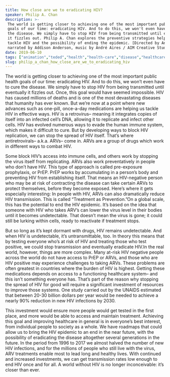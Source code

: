 ```yaml
---
title: How close are we to eradicating HIV?
speaker: Philip A. Chan
description: >-
 The world is getting closer to achieving one of the most important public health
 goals of our time: eradicating HIV. And to do this, we won't even have to cure
 the disease. We simply have to stop HIV from being transmitted until eventually
 it fizzles out. Philip A. Chan explores the preventive strategies helping us
 tackle HIV and the possibility of ending the epidemic. [Directed by Antimatter,
 narrated by Addison Anderson, music by André Aires / AIM Creative Studios].
date: 2019-06-10
tags: ["animation","teded","health","health-care","disease","healthcare","illness","human-body","invention","death","aids","medical-research","hiv","science","medicine","epidemiology","public-health","innovation","physiology","virus","biology","dna"]
slug: philip_a_chan_how_close_are_we_to_eradicating_hiv
---
```


The world is getting closer to achieving one of the most important public health goals of
our time: eradicating HIV. And to do this, we won’t even have to cure the disease. We
simply have to stop HIV from being transmitted until eventually it fizzles out. Once, this
goal would have seemed impossible. HIV has caused millions of deaths and is one of the
most devastating diseases that humanity has ever known. But we’re now at a point where
new advances such as one-pill, once-a-day medications are helping us tackle HIV in
effective ways. HIV is a retrovirus– meaning it integrates copies of itself into an
infected cell’s DNA, allowing it to replicate and infect other cells. HIV has evolved
numerous ways to evade the human immune system, which makes it difficult to cure. But by
developing ways to block HIV replication, we can stop the spread of HIV itself. That’s
where antiretrovirals– a.k.a. ARVs– come in. ARVs are a group of drugs which work in
different ways to combat HIV.

Some block HIV’s access into immune cells, and others work by stopping the virus itself
from replicating. ARVs also work preventatively in people who don’t have HIV. This type of
approach is called pre-exposure prophylaxis, or PrEP. PrEP works by accumulating in a 
person’s body and preventing HIV from establishing itself. That means an HIV-negative
person who may be at risk of contracting the disease can take certain ARVs to protect
themselves, before they become exposed. Here’s where it gets especially interesting: In
people with HIV, ARVs can also dramatically reduce HIV transmission. This is called
“Treatment as Prevention.”On a global scale, this has the potential to end the HIV
epidemic. It’s based on the idea that someone with HIV who takes ARV’s can lower the virus
level in their bodies until it becomes undetectable. That doesn’t mean the virus is gone;
it could still be lurking within cells, ready to reactivate if treatment
stops.

But so long as it’s kept dormant with drugs, HIV remains undetectable. And when HIV is
undetectable, it’s untransmittable, too. In theory this means that by testing everyone
who’s at risk of HIV and treating those who test positive, we could stop transmission and 
eventually eradicate HIV.In the real world, however, things are more complex. Many
at-risk HIV negative people across the world do not have access to PrEP or ARVs, and
those who are HIV positive may experience challenges to taking ARVs. These problems are
often greatest in countries where the burden of HIV is highest. Getting these medications
depends on access to a functioning healthcare system– and this isn’t something everyone
has. That’s part of the reason why stopping the spread of HIV for good will require a
significant investment of resources to improve those systems. One study carried out by
the UNAIDS estimated that between 20-30 billion dollars per year would be needed to
achieve a nearly 90% reduction in new HIV infections by 2030.

This investment would ensure more people would get tested in the first place, and more
would be able to access and maintain treatment. Achieving this goal and improving 
healthcare in general is in everyone’s best interest, from individual people to society
as a whole. We have roadmaps that could allow us to bring the HIV epidemic to an end in
the near future, with the possibility of eradicating the disease altogether several
generations in the future. In the period from 1996 to 2017 we almost halved the number of
new HIV infections, and for the millions of people who still live with the virus, ARV
treatments enable most to lead long and healthy lives. With continued and increased
investments, we can get transmission rates low enough to end HIV once and for all. A world
without HIV is no longer inconceivable: it’s closer than ever.

<!--
ad_duration=0
event="TED-Ed"
external_start_time=0
intro_duration=0
is_subtitle_required="False"
is_talk_featured="False"
language="en"
language_swap="False"
native_language="en"
number_of_related_talks=6
number_of_speakers=1
number_of_subtitled_videos=0
number_of_tags=22
number_of_talk_download_languages=20
number_of_talk_more_resources=0
number_of_talk_recommendations=0
number_of_talks_take_actions=0
post_ad_duration=0
published_timestamp="2019-06-10 19:09:43"
recording_date="2019-06-10"
speaker_is_published=0
speaker_name="Philip A. Chan"
talk_name="How close are we to eradicating HIV?"
talks_tags=["animation","teded","health","health-care","disease","healthcare","illness","human-body","invention","death","aids","medical-research","hiv","science","medicine","epidemiology","public-health","innovation","physiology","virus","biology","dna"]
url_photo_talk="https://s3.amazonaws.com/talkstar-photos/uploads/483d7211-96a5-44dc-96c6-3cce47a5f425/HIV_Textless2.jpg"
url_webpage="https://www.ted.com/talks/philip_a_chan_how_close_are_we_to_eradicating_hiv"
video_type_name="TED-Ed Original"
-->